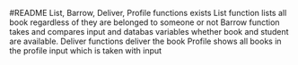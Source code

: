 #README
List,
Barrow,
Deliver,
Profile functions exists
List function lists all book regardless of they are belonged to someone or not 
Barrow function takes and compares  input and databas variables whether book and student are available.
Deliver functions deliver the book
Profile shows all books in the profile input which is taken with input
